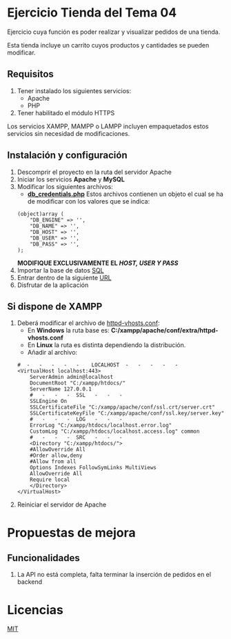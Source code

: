 # Ejercicio Tienda del Tema 04

Ejercicio cuya función es poder realizar y visualizar pedidos de una tienda. 

Esta tienda incluye un carrito cuyos productos y cantidades se pueden modificar.

## Requisitos
1. Tener instalado los siguientes servicios:
    - Apache
    - PHP
2. Tener habilitado el m&oacute;dulo HTTPS

Los servicios XAMPP, MAMPP o LAMPP incluyen empaquetados estos servicios sin necesidad de modificaciones. 
## Instalaci&oacute;n y configuraci&oacute;n

1. Descomprir el proyecto en la ruta del servidor Apache
2. Iniciar los servicios **Apache** y **MySQL**
3. Modificar los siguientes archivos:
    - [**db_credentials.php**](./assets/php/controller/db_credentials.php)
    Estos archivos contienen un objeto el cual se ha de modificar con los valores que se indica:
    ```
    (object)array (
        "DB_ENGINE" => '',
        "DB_NAME" => '',
        "DB_HOST" => '',
        "DB_USER" => '',
        "DB_PASS" => '',
    );
    ```
    **MODIFIQUE EXCLUSIVAMENTE EL _HOST, USER Y PASS_**
4. Importar la base de datos [SQL](./assets/php/controller/important_files/db.sql)
4. Entrar dentro de la siguiente [URL](https://localhost/Tema_04/)
5. Disfrutar de la aplicaci&oacute;n
##  Si dispone de XAMPP
1. Deberá modificar el archivo de <u>httpd-vhosts.conf</u>:
    - En **Windows** la ruta base es: **C:/xampp/apache/conf/extra/httpd-vhosts.conf**
    - En **Linux** la ruta es distinta dependiendo la distribución.
    - Añadir al archivo:
    ```
    #  -   -   -   -   -    LOCALHOST  -   -   -   -   - 
    <VirtualHost localhost:443>
        ServerAdmin admin@localhost
        DocumentRoot "C:/xampp/htdocs/"
        ServerName 127.0.0.1
        #   -   -   -  SSL   -   -   -
        SSLEngine On
        SSLCertificateFile "C:/xampp/apache/conf/ssl.crt/server.crt"
        SSLCertificateKeyFile "C:/xampp/apache/conf/ssl.key/server.key"
        #   -   -   -  LOG   -   -   -
        ErrorLog "C:/xampp/htdocs/localhost.error.log"
        CustomLog "C:/xampp/htdocs/localhost.access.log" common
        #   -   -   -  SRC   -   -   -
        <Directory "C:/xampp/htdocs/">
        #AllowOverride All
        #Order allow,deny
        #Allow from all
        Options Indexes FollowSymLinks MultiViews
        AllowOverride All
        Require local
        </Directory>
    </VirtualHost>
    ```
2. Reiniciar el servidor de Apache

# Propuestas de mejora

## Funcionalidades

1. La API no está completa, falta terminar la inserción de pedidos en el backend

# Licencias
[MIT](https://choosealicense.com/licenses/mit/)